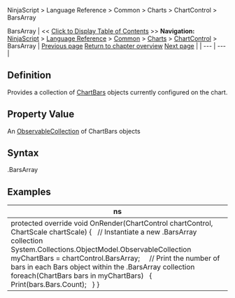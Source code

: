 ﻿
NinjaScript > Language Reference > Common > Charts > ChartControl > BarsArray

BarsArray
| << [Click to Display Table of Contents](chartcontrol_barsarray.md) >> **Navigation:**     [NinjaScript](ninjascript.md) > [Language Reference](language_reference_wip.md) > [Common](common.md) > [Charts](chart.md) > [ChartControl](chartcontrol.md) > BarsArray | [Previous page](barmarginleft.md) [Return to chapter overview](chartcontrol.md) [Next page](barspacingtype.md) |
| --- | --- |
## Definition
Provides a collection of [ChartBars](chartbars.md) objects currently configured on the chart. 
## 
## Property Value
An [ObservableCollection](https://msdn.microsoft.com/en-us/library/ms668604(v=vs.110).aspx) of ChartBars objects
## 
## Syntax
<ChartControl>.BarsArray
## 
## Examples
| ns |
| --- |
| protected override void OnRender(ChartControl chartControl, ChartScale chartScale) {    // Instantiate a new <ChartControl>.BarsArray collection    System.Collections.ObjectModel.ObservableCollection<ChartBars> myChartBars = chartControl.BarsArray;      // Print the number of bars in each Bars object within the <ChartControl>.BarsArray collection    foreach(ChartBars bars in myChartBars)    {        Print(bars.Bars.Count);    } } |
